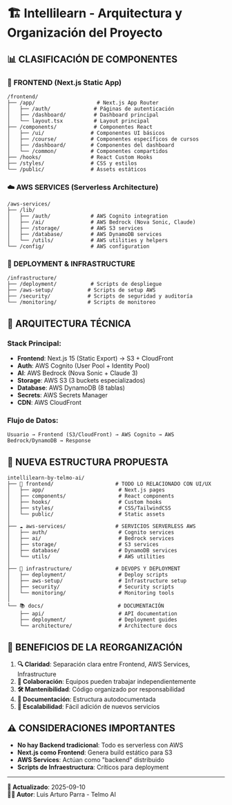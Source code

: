 # 🏗️ Intellilearn - Arquitectura y Organización del Proyecto

## 📊 **CLASIFICACIÓN DE COMPONENTES**

### 🎨 **FRONTEND (Next.js Static App)**
```
/frontend/
├── /app/                    # Next.js App Router
│   ├── /auth/              # Páginas de autenticación
│   ├── /dashboard/         # Dashboard principal
│   └── layout.tsx          # Layout principal
├── /components/            # Componentes React
│   ├── /ui/               # Componentes UI básicos
│   ├── /course/           # Componentes específicos de cursos
│   ├── /dashboard/        # Componentes del dashboard
│   └── /common/           # Componentes compartidos
├── /hooks/                # React Custom Hooks
├── /styles/               # CSS y estilos
└── /public/               # Assets estáticos
```

### ☁️ **AWS SERVICES (Serverless Architecture)**
```
/aws-services/
├── /lib/
│   ├── /auth/             # AWS Cognito integration
│   ├── /ai/               # AWS Bedrock (Nova Sonic, Claude)
│   ├── /storage/          # AWS S3 services
│   ├── /database/         # AWS DynamoDB services
│   └── /utils/            # AWS utilities y helpers
└── /config/               # AWS configuration
```

### 🚀 **DEPLOYMENT & INFRASTRUCTURE**
```
/infrastructure/
├── /deployment/           # Scripts de despliegue
├── /aws-setup/           # Scripts de setup AWS
├── /security/            # Scripts de seguridad y auditoría
└── /monitoring/          # Scripts de monitoreo
```

## 🔄 **ARQUITECTURA TÉCNICA**

### **Stack Principal:**
- **Frontend**: Next.js 15 (Static Export) → S3 + CloudFront
- **Auth**: AWS Cognito (User Pool + Identity Pool)
- **AI**: AWS Bedrock (Nova Sonic + Claude 3)
- **Storage**: AWS S3 (3 buckets especializados)
- **Database**: AWS DynamoDB (8 tablas)
- **Secrets**: AWS Secrets Manager
- **CDN**: AWS CloudFront

### **Flujo de Datos:**
```
Usuario → Frontend (S3/CloudFront) → AWS Cognito → AWS Bedrock/DynamoDB → Response
```

## 📁 **NUEVA ESTRUCTURA PROPUESTA**

```
intellilearn-by-telmo-ai/
├── 🎨 frontend/                    # TODO LO RELACIONADO CON UI/UX
│   ├── app/                        # Next.js pages
│   ├── components/                 # React components  
│   ├── hooks/                      # Custom hooks
│   ├── styles/                     # CSS/TailwindCSS
│   └── public/                     # Static assets
│
├── ☁️ aws-services/                # SERVICIOS SERVERLESS AWS
│   ├── auth/                       # Cognito services
│   ├── ai/                         # Bedrock services
│   ├── storage/                    # S3 services
│   ├── database/                   # DynamoDB services
│   └── utils/                      # AWS utilities
│
├── 🚀 infrastructure/              # DEVOPS Y DEPLOYMENT
│   ├── deployment/                 # Deploy scripts
│   ├── aws-setup/                  # Infrastructure setup
│   ├── security/                   # Security scripts
│   └── monitoring/                 # Monitoring tools
│
└── 📚 docs/                        # DOCUMENTACIÓN
    ├── api/                        # API documentation
    ├── deployment/                 # Deployment guides
    └── architecture/               # Architecture docs
```

## 🎯 **BENEFICIOS DE LA REORGANIZACIÓN**

1. **🔍 Claridad**: Separación clara entre Frontend, AWS Services, Infrastructure
2. **👥 Colaboración**: Equipos pueden trabajar independientemente
3. **🛠️ Mantenibilidad**: Código organizado por responsabilidad
4. **📖 Documentación**: Estructura autodocumentada
5. **🚀 Escalabilidad**: Fácil adición de nuevos servicios

## ⚠️ **CONSIDERACIONES IMPORTANTES**

- **No hay Backend tradicional**: Todo es serverless con AWS
- **Next.js como Frontend**: Genera build estático para S3
- **AWS Services**: Actúan como "backend" distribuido
- **Scripts de Infraestructura**: Críticos para deployment

---

**📅 Actualizado**: 2025-09-10  
**👨‍💻 Autor**: Luis Arturo Parra - Telmo AI
